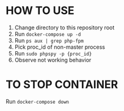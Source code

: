 # HOW TO USE

1. Change directory to this repository root
2. Run `docker-compose up -d`
3. Run `ps aux | grep php-fpm`
4. Pick proc_id of non-master process
5. Run `sudo phpspy -p {proc_id}`
6. Observe not working behavior


# TO STOP CONTAINER

Run `docker-compose down`
